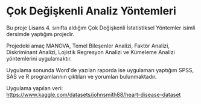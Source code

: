 # Çok Değişkenli Analiz Yöntemleri

Bu proje Lisans 4. sınıfta aldığım Çok Değişkenli İstatistiksel Yöntemler isimli dersimde yaptığım projedir.

Projedeki amaç MANOVA, Temel Bileşenler Analizi, Faktör Analizi, Diskriminant Analizi, Lojistik Regresyon Analizi ve Kümeleme Analizi yöntemlerini uygulamaktır.

Uygulama sonunda Word'de yazılan raporda ise uygulamarı yaptığım SPSS, SAS ve R programlarının çıktıları ve yorumları bulunmaktadır.

Uygulama yapılan veri: https://www.kaggle.com/datasets/johnsmith88/heart-disease-dataset
